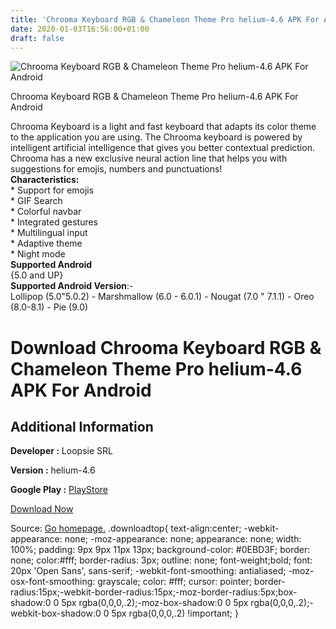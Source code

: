 ```yaml
---
title: 'Chrooma Keyboard RGB & Chameleon Theme Pro helium-4.6 APK For Android'
date: 2020-01-03T16:56:00+01:00
draft: false
---
```


![Chrooma Keyboard RGB & Chameleon Theme Pro helium-4.6 APK For Android](https://i0.wp.com/apkhome.net/wp-content/uploads/2020/01/Chrooma-Keyboard-RGB-Chameleon-Theme-Pro-helium-4.6.png "Chrooma Keyboard RGB & Chameleon Theme Pro helium-4.6 APK For Android")

  

Chrooma Keyboard RGB & Chameleon Theme Pro helium-4.6 APK For Android

Chrooma Keyboard is a light and fast keyboard that adapts its color theme to the application you are using. The Chrooma keyboard is powered by intelligent artificial intelligence that gives you better contextual prediction. Chrooma has a new exclusive neural action line that helps you with suggestions for emojis, numbers and punctuations!  
**Characteristics:**  
\* Support for emojis  
\* GIF Search  
\* Colorful navbar  
\* Integrated gestures  
\* Multilingual input  
\* Adaptive theme  
\* Night mode  
**Supported Android**  
{5.0 and UP}  
**Supported Android Version**:-  
Lollipop (5.0"5.0.2) - Marshmallow (6.0 - 6.0.1) - Nougat (7.0 " 7.1.1) - Oreo (8.0-8.1) - Pie (9.0)

Download Chrooma Keyboard RGB & Chameleon Theme Pro helium-4.6 APK For Android
==============================================================================

Additional Information
----------------------

**Developer :** Loopsie SRL

**Version :** helium-4.6

**Google Play :** [PlayStore](https://play.google.com/store/apps/details?id=com.gamelounge.chroomakeyboard)

  

[Download Now](https://store4app.co/post/chrooma-keyboard-rgb-amp-chameleon-theme-pro-helium-4-6-apk-for-android_1578060305)

  
Source: [Go homepage.](https://store4app.co/post/chrooma-keyboard-rgb-amp-chameleon-theme-pro-helium-4-6-apk-for-android_1578060305) .downloadtop{ text-align:center; -webkit-appearance: none; -moz-appearance: none; appearance: none; width: 100%; padding: 9px 9px 11px 13px; background-color: #0EBD3F; border: none; color:#fff; border-radius: 3px; outline: none; font-weight;bold; font: 20px 'Open Sans', sans-serif; -webkit-font-smoothing: antialiased; -moz-osx-font-smoothing: grayscale; color: #fff; cursor: pointer; border-radius:15px;-webkit-border-radius:15px;-moz-border-radius:5px;box-shadow:0 0 5px rgba(0,0,0,.2);-moz-box-shadow:0 0 5px rgba(0,0,0,.2);-webkit-box-shadow:0 0 5px rgba(0,0,0,.2) !important; }